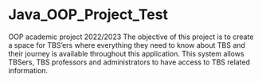 # Java_OOP_Project_Test
OOP academic project 2022/2023 
The objective of this project is to create a space for TBS’ers where everything they need to know about TBS and their journey is available throughout this application. This system allows TBSers, TBS professors and administrators to have access to TBS related information.
